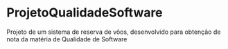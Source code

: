# ProjetoQualidadeSoftware
Projeto de um sistema de reserva de vôos, desenvolvido para obtenção de nota da matéria de Qualidade de Software

